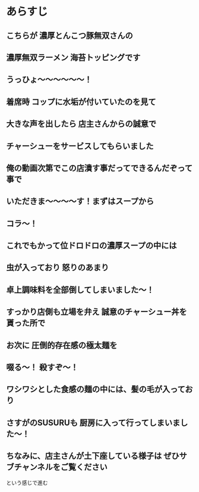 # あらすじ
## こちらが 濃厚とんこつ豚無双さんの
## 濃厚無双ラーメン 海苔トッピングです
## うっひょ～～～～～～！
## 着席時 コップに水垢が付いていたのを見て
## 大きな声を出したら 店主さんからの誠意で
## チャーシューをサービスしてもらいました
## 俺の動画次第でこの店潰す事だってできるんだぞって事で
## いただきま～～～～す！まずはスープから
## コラ～！
## これでもかって位ドロドロの濃厚スープの中には
## 虫が入っており 怒りのあまり
## 卓上調味料を全部倒してしまいました～！
## すっかり店側も立場を弁え 誠意のチャーシュー丼を貰った所で
## お次に 圧倒的存在感の極太麺を
## 啜る～！ 殺すぞ～！
## ワシワシとした食感の麺の中には、髪の毛が入っており
## さすがのSUSURUも 厨房に入って行ってしまいました～！
## ちなみに、店主さんが土下座している様子は ぜひサブチャンネルをご覧ください

という感じで進む
